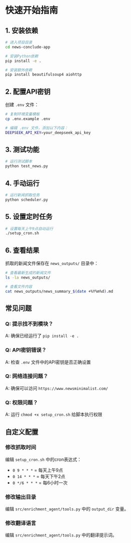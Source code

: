# 快速开始指南

## 1. 安装依赖

```bash
# 进入项目目录
cd news-conclude-app

# 安装Python依赖
pip install -e .

# 安装额外依赖
pip install beautifulsoup4 aiohttp
```

## 2. 配置API密钥

创建 `.env` 文件：

```bash
# 复制环境变量模板
cp .env.example .env

# 编辑 .env 文件，添加以下内容：
DEEPSEEK_API_KEY=your_deepseek_api_key
```

## 3. 测试功能

```bash
# 运行测试脚本
python test_news.py
```

## 4. 手动运行

```bash
# 运行新闻抓取任务
python scheduler.py
```

## 5. 设置定时任务

```bash
# 设置每天上午9点自动运行
./setup_cron.sh
```

## 6. 查看结果

抓取的新闻文件保存在 `news_outputs/` 目录中：

```bash
# 查看最新生成的新闻文件
ls -la news_outputs/

# 查看文件内容
cat news_outputs/news_summary_$(date +%Y%m%d).md
```

## 常见问题

### Q: 提示找不到模块？
A: 确保已经运行了 `pip install -e .`

### Q: API密钥错误？
A: 检查 `.env` 文件中的API密钥是否正确设置

### Q: 网络连接问题？
A: 确保可以访问 `https://www.newsminimalist.com/`

### Q: 权限问题？
A: 运行 `chmod +x setup_cron.sh` 给脚本执行权限

## 自定义配置

### 修改抓取时间
编辑 `setup_cron.sh` 中的cron表达式：
- `0 9 * * *` = 每天上午9点
- `0 14 * * *` = 每天下午2点
- `0 */6 * * *` = 每6小时一次

### 修改输出目录
编辑 `src/enrichment_agent/tools.py` 中的 `output_dir` 变量。

### 修改翻译语言
编辑 `src/enrichment_agent/tools.py` 中的翻译提示词。 
